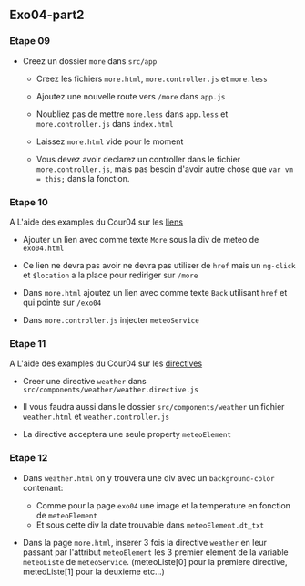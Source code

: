 ## Exo04-part2

### Etape 09

* Creez un dossier `more` dans `src/app`

	* Creez les fichiers `more.html`, `more.controller.js` et `more.less`

	* Ajoutez une nouvelle route vers `/more` dans `app.js`

	* Noubliez pas de mettre `more.less` dans `app.less` et `more.controller.js` dans `index.html`

	* Laissez `more.html` vide pour le moment

	* Vous devez avoir declarez un controller dans le fichier `more.controller.js`, mais pas besoin d'avoir autre chose que `var vm = this;` dans la fonction.

### Etape 10

A L'aide des examples du Cour04 sur les [liens](Cour.md/#links)

* Ajouter un lien avec comme texte `More` sous la div de meteo de `exo04.html`

* Ce lien ne devra pas avoir ne devra pas utiliser de `href` mais un `ng-click` et `$location` a la place pour rediriger sur `/more`

* Dans `more.html` ajoutez un lien avec comme texte `Back` utilisant `href` et qui pointe sur `/exo04`

* Dans `more.controller.js` injecter `meteoService`

### Etape 11

A L'aide des examples du Cour04 sur les [directives](Cour.md/#directives)

* Creer une directive `weather` dans `src/components/weather/weather.directive.js`

* Il vous faudra aussi dans le dossier `src/components/weather` un fichier `weather.html` et `weather.controller.js`

* La directive acceptera une seule property `meteoElement`

### Etape 12

* Dans `weather.html` on y trouvera une div avec un `background-color` contenant:

	* Comme pour la page `exo04` une image et la temperature en fonction de `meteoElement`
	* Et sous cette div la date trouvable dans `meteoElement.dt_txt`

* Dans la page `more.html`, inserer 3 fois la directive `weather` en leur passant par l'attribut `meteoElement` les 3 premier element de la variable `meteoListe` de `meteoService`.
(meteoListe[0] pour la premiere directive, meteoListe[1] pour la deuxieme etc...)


